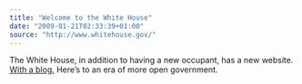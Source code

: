 ```yaml
---
title: "Welcome to the White House"
date: "2009-01-21T02:33:39+01:00"
source: "http://www.whitehouse.gov/"
---
```


The White House, in addition to having a new occupant, has a new website. [With a blog.](http://www.whitehouse.gov/blog/) Here’s to an era of more open government.
